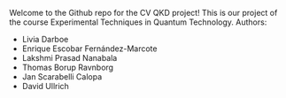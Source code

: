 Welcome to the Github repo for the CV QKD project!
This is our project of the course Experimental Techniques in Quantum Technology. 
Authors:
- Livia Darboe
- Enrique Escobar Fernández-Marcote
- Lakshmi Prasad Nanabala
- Thomas Borup Ravnborg
- Jan Scarabelli Calopa
- David Ullrich
